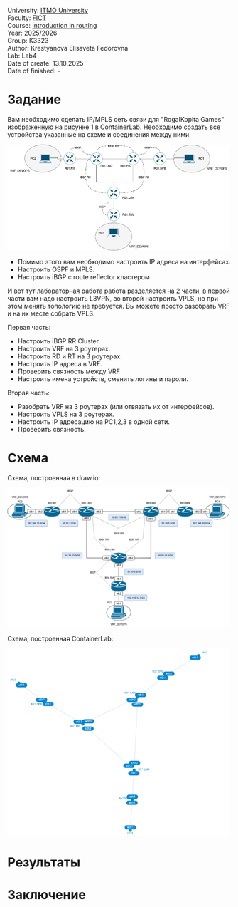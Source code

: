 University: [ITMO University](https://itmo.ru/ru/)<br />
Faculty: [FICT](https://fict.itmo.ru)<br />
Course: [Introduction in routing](https://github.com/itmo-ict-faculty/introduction-in-routing)<br />
Year: 2025/2026<br />
Group: K3323<br />
Author: Krestyanova Elisaveta Fedorovna<br />
Lab: Lab4<br />
Date of create: 13.10.2025<br />
Date of finished: -<br />

# Задание

Вам необходимо сделать IP/MPLS сеть связи для "RogaIKopita Games" изображенную на рисунке 1 в ContainerLab. Необходимо создать все устройства указанные на схеме и соединения между ними.

<img src="images/task.png" width=500px>

- Помимо этого вам необходимо настроить IP адреса на интерфейсах.
- Настроить OSPF и MPLS.
- Настроить iBGP с route reflector кластером

И вот тут лабораторная работа работа разделяется на 2 части, в первой части вам надо настроить L3VPN, во второй настроить VPLS, но при этом менять топологию не требуется. Вы можете просто разобрать VRF и на их месте собрать VPLS.

Первая часть:
- Настроить iBGP RR Cluster.
- Настроить VRF на 3 роутерах.
- Настроить RD и RT на 3 роутерах.
- Настроить IP адреса в VRF.
- Проверить связность между VRF
- Настроить имена устройств, сменить логины и пароли.

Вторая часть:
- Разобрать VRF на 3 роутерах (или отвязать их от интерфейсов).
- Настроить VPLS на 3 роутерах.
- Настроить IP адресацию на PC1,2,3 в одной сети.
- Проверить связность.


# Схема

Схема, построенная в draw.io:

<img src="images/graph-1.png" width=500px>

Схема, построенная ContainerLab:

<img src="images/graph-2.png" width=500px>

# Результаты

# Заключение
